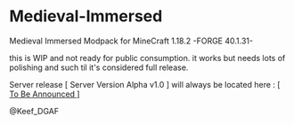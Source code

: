 # Medieval-Immersed
Medieval Immersed Modpack for MineCraft 1.18.2 -FORGE 40.1.31-

this is WIP and not ready for public consumption. it works but needs lots of polishing and such til it's considered full release.

Server release [ Server Version Alpha v1.0 ] will always be located here : [[ To Be Announced ]](https://www.dropbox.com/s/6uyqjwq5wh3rz0f/Medieval_Immersed_Server_%5BAlpha%20v1.0%5D.zip?dl=0)

@Keef_DGAF

